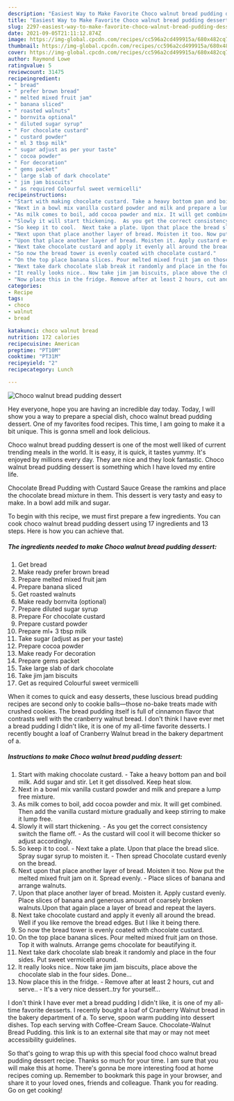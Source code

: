 ```yaml
---
description: "Easiest Way to Make Favorite Choco walnut bread pudding dessert"
title: "Easiest Way to Make Favorite Choco walnut bread pudding dessert"
slug: 2297-easiest-way-to-make-favorite-choco-walnut-bread-pudding-dessert
date: 2021-09-05T21:11:12.874Z
image: https://img-global.cpcdn.com/recipes/cc596a2cd499915a/680x482cq70/choco-walnut-bread-pudding-dessert-recipe-main-photo.jpg
thumbnail: https://img-global.cpcdn.com/recipes/cc596a2cd499915a/680x482cq70/choco-walnut-bread-pudding-dessert-recipe-main-photo.jpg
cover: https://img-global.cpcdn.com/recipes/cc596a2cd499915a/680x482cq70/choco-walnut-bread-pudding-dessert-recipe-main-photo.jpg
author: Raymond Lowe
ratingvalue: 5
reviewcount: 31475
recipeingredient:
- " bread"
- " prefer brown bread"
- " melted mixed fruit jam"
- " banana sliced"
- " roasted walnuts"
- " bornvita optional"
- " diluted sugar syrup"
- " For chocolate custard"
- " custard powder"
- " ml 3 tbsp milk"
- " sugar adjust as per your taste"
- " cocoa powder"
- " For decoration"
- " gems packet"
- " large slab of dark chocolate"
- " jim jam biscuits"
- " as required Colourful sweet vermicelli"
recipeinstructions:
- "Start with making chocolate custard. Take a heavy bottom pan and boil milk. Add sugar and stir. Let it get dissolved. Keep heat slow."
- "Next in a bowl mix vanilla custard powder and milk and prepare a lump free mixture."
- "As milk comes to boil, add cocoa powder and mix. It will get combined. Then add the vanilla custard mixture gradually and keep stirring to make it lump free."
- "Slowly it will start thickening.  As you get the correct consistency switch the flame off. As the custard will cool it will become thicker so adjust accordingly."
- "So keep it to cool.  Next take a plate. Upon that place the bread slice. Spray sugar syrup to moisten it. Then spread Chocolate custard evenly on the bread."
- "Next upon that place another layer of bread. Moisten it too. Now put the melted mixed fruit jam on it. Spread evenly. Place slices of banana and arrange walnuts."
- "Upon that place another layer of bread. Moisten it. Apply custard evenly. Place slices of banana and generous amount of coarsely broken walnuts.Upon that again place a layer of bread and repeat the layers."
- "Next take chocolate custard and apply it evenly all around the bread. Well if you like remove the bread edges. But I like it being there."
- "So now the bread tower is evenly coated with chocolate custard."
- "On the top place banana slices. Pour melted mixed fruit jam on those. Top it with walnuts. Arrange gems chocolate for beautifying it."
- "Next take dark chocolate slab break it randomly and place in the four sides. Put sweet vermicelli around."
- "It really looks nice.. Now take jim jam biscuits, place above the chocolate slab in the four sides. Done..."
- "Now place this in the fridge. Remove after at least 2 hours, cut and serve.. It&#39;s a very nice dessert..try for yourself..."
categories:
- Recipe
tags:
- choco
- walnut
- bread

katakunci: choco walnut bread 
nutrition: 172 calories
recipecuisine: American
preptime: "PT10M"
cooktime: "PT31M"
recipeyield: "2"
recipecategory: Lunch

---
```



![Choco walnut bread pudding dessert](https://img-global.cpcdn.com/recipes/cc596a2cd499915a/680x482cq70/choco-walnut-bread-pudding-dessert-recipe-main-photo.jpg)

Hey everyone, hope you are having an incredible day today. Today, I will show you a way to prepare a special dish, choco walnut bread pudding dessert. One of my favorites food recipes. This time, I am going to make it a bit unique. This is gonna smell and look delicious.

Choco walnut bread pudding dessert is one of the most well liked of current trending meals in the world. It is easy, it is quick, it tastes yummy. It's enjoyed by millions every day. They are nice and they look fantastic. Choco walnut bread pudding dessert is something which I have loved my entire life.

Chocolate Bread Pudding with Custard Sauce Grease the ramkins and place the chocolate bread mixture in them. This dessert is very tasty and easy to make. In a bowl add milk and sugar.


To begin with this recipe, we must first prepare a few ingredients. You can cook choco walnut bread pudding dessert using 17 ingredients and 13 steps. Here is how you can achieve that.

<!--inarticleads1-->

##### The ingredients needed to make Choco walnut bread pudding dessert:

1. Get  bread
1. Make ready  prefer brown bread
1. Prepare  melted mixed fruit jam
1. Prepare  banana sliced
1. Get  roasted walnuts
1. Make ready  bornvita (optional)
1. Prepare  diluted sugar syrup
1. Prepare  For chocolate custard
1. Prepare  custard powder
1. Prepare  ml+ 3 tbsp milk
1. Take  sugar (adjust as per your taste)
1. Prepare  cocoa powder
1. Make ready  For decoration
1. Prepare  gems packet
1. Take  large slab of dark chocolate
1. Take  jim jam biscuits
1. Get  as required Colourful sweet vermicelli


When it comes to quick and easy desserts, these luscious bread pudding recipes are second only to cookie balls—those no-bake treats made with crushed cookies. The bread pudding itself is full of cinnamon flavor that contrasts well with the cranberry walnut bread. I don&#39;t think I have ever met a bread pudding I didn&#39;t like, it is one of my all-time favorite desserts. I recently bought a loaf of Cranberry Walnut bread in the bakery department of a. 

<!--inarticleads2-->

##### Instructions to make Choco walnut bread pudding dessert:

1. Start with making chocolate custard. - Take a heavy bottom pan and boil milk. Add sugar and stir. Let it get dissolved. Keep heat slow.
1. Next in a bowl mix vanilla custard powder and milk and prepare a lump free mixture.
1. As milk comes to boil, add cocoa powder and mix. It will get combined. Then add the vanilla custard mixture gradually and keep stirring to make it lump free.
1. Slowly it will start thickening.  - As you get the correct consistency switch the flame off. - As the custard will cool it will become thicker so adjust accordingly.
1. So keep it to cool.  - Next take a plate. Upon that place the bread slice. Spray sugar syrup to moisten it. - Then spread Chocolate custard evenly on the bread.
1. Next upon that place another layer of bread. Moisten it too. Now put the melted mixed fruit jam on it. Spread evenly. - Place slices of banana and arrange walnuts.
1. Upon that place another layer of bread. Moisten it. Apply custard evenly. Place slices of banana and generous amount of coarsely broken walnuts.Upon that again place a layer of bread and repeat the layers.
1. Next take chocolate custard and apply it evenly all around the bread. Well if you like remove the bread edges. But I like it being there.
1. So now the bread tower is evenly coated with chocolate custard.
1. On the top place banana slices. Pour melted mixed fruit jam on those. Top it with walnuts. Arrange gems chocolate for beautifying it.
1. Next take dark chocolate slab break it randomly and place in the four sides. Put sweet vermicelli around.
1. It really looks nice.. Now take jim jam biscuits, place above the chocolate slab in the four sides. Done...
1. Now place this in the fridge. - Remove after at least 2 hours, cut and serve.. - It&#39;s a very nice dessert..try for yourself...


I don&#39;t think I have ever met a bread pudding I didn&#39;t like, it is one of my all-time favorite desserts. I recently bought a loaf of Cranberry Walnut bread in the bakery department of a. To serve, spoon warm pudding into dessert dishes. Top each serving with Coffee-Cream Sauce. Chocolate-Walnut Bread Pudding. this link is to an external site that may or may not meet accessibility guidelines. 

So that's going to wrap this up with this special food choco walnut bread pudding dessert recipe. Thanks so much for your time. I am sure that you will make this at home. There's gonna be more interesting food at home recipes coming up. Remember to bookmark this page in your browser, and share it to your loved ones, friends and colleague. Thank you for reading. Go on get cooking!
